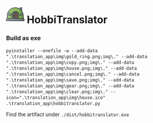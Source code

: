 # <img src="img/house.png" alt="ico" width="50"/> HobbiTranslator

### Build as exe
```shell
pyinstaller --onefile -w --add-data ".\translation_app\img\gold_ring.png;img\." --add-data ".\translation_app\img\copy.png;img\." --add-data ".\translation_app\img\house.png;img\." --add-data ".\translation_app\img\cancel.png;img\." --add-data ".\translation_app\img\save.png;img\." --add-data ".\translation_app\img\gear.png;img\." --add-data ".\translation_app\img\clear.png;img\." --icon=".\translation_app\img\house.ico" .\translation_app\hobbitranslator.py
```

Find the artifact under `./dist/hobbitranslator.exe` 